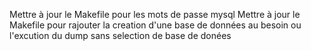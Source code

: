 Mettre à jour le Makefile pour les mots de passe mysql 
Mettre à jour le Makefile pour rajouter la creation d'une base de données au besoin ou l'excution du dump sans selection de base de donées

